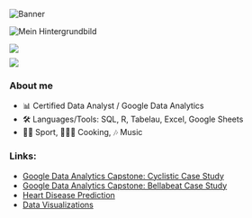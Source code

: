 ![Banner](https://kaplan.co.uk/images/default-source/insights-posts/magnifying-glass-data.jpg?sfvrsn=215d7f02_1)

![Mein Hintergrundbild](https://kaplan.co.uk/images/default-source/insights-posts/magnifying-glass-data.jpg?sfvrsn=215d7f02_1)


<img align="left" src="https://visitor-badge.laobi.icu/badge?page_id=S-a-m-k.S-a-m-k" />

<h1 align="left">
    <img src="https://readme-typing-svg.herokuapp.com/?font=Kanit&size=35&vCenter=true&width=500&height=70&duration=4000&lines=Hi+There!+👋🏼🧑🏻‍💻;+I'm+Sam!;+I'm+a+Data+Analyst!;&color=66cdaa";" />
</h1>

### About me

- 📊 Certified Data Analyst / Google Data Analytics
- 🛠️ Languages/Tools: SQL, R, Tabelau, Excel, Google Sheets
- 🏋🏻 Sport, 👨🏻‍🍳 Cooking, 🎶 Music

### Links:

- [Google Data Analytics Capstone: Cyclistic Case Study](https://github.com/S-a-m-K/cyclistic_case_study)
- [Google Data Analytics Capstone: Bellabeat Case Study](https://github.com/S-a-m-K/bellabeat_case_study)
- [Heart Disease Prediction](https://github.com/S-a-m-K/heart_disease_prediction)
- [Data Visualizations](https://public.tableau.com/app/profile/samuel.kleger/vizzes)

